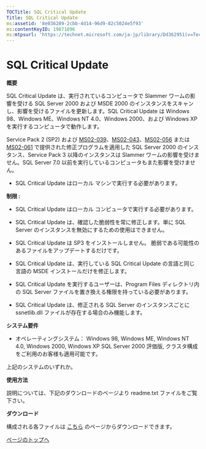 ```yaml
---
TOCTitle: SQL Critical Update
Title: SQL Critical Update
ms:assetid: '8e036289-2cbb-4d14-96d9-82c5024e5f93'
ms:contentKeyID: 19871896
ms:mtpsurl: 'https://technet.microsoft.com/ja-jp/library/Dd362951(v=TechNet.10)'
---
```


SQL Critical Update
===================

**概要**

SQL Critical Update は、実行されているコンピュータで Slammer ワームの影響を受ける SQL Server 2000 および MSDE 2000 のインスタンスをスキャンし、影響を受けるファイルを更新します。SQL Critical Update は Windows 98、Windows ME、Windows NT 4.0、Windows 2000、および Windows XP を実行するコンピュータで動作します。

Service Pack 2 (SP2) および [MS02-039](http://www.microsoft.com/japan/technet/security/bulletin/ms02-039.mspx)、[MS02-043](http://www.microsoft.com/japan/technet/security/bulletin/ms02-043.mspx)、[MS02-056](http://www.microsoft.com/japan/technet/security/bulletin/ms02-056.mspx) または [MS02-061](http://www.microsoft.com/japan/technet/security/bulletin/ms02-061.mspx) で提供された修正プログラムを適用した SQL Server 2000 のインスタンス、Service Pack 3 以降のインスタンスは Slammer ワームの影響を受けません。SQL Server 7.0 以前を実行しているコンピュータもまた影響を受けません。

-   SQL Critical Update はローカル マシンで実行する必要があります。

**制限 :**

-   SQL Critical Update はローカル コンピュータで実行する必要があります。

-   SQL Critical Update は、確認した脆弱性を常に修正します。単に SQL Server のインスタンスを無効にするための使用はできません。

-   SQL Critical Update は SP3 をインストールしません。 脆弱である可能性のあるファイルをアップデートするだけです。

-   SQL Critical Update は、実行している SQL Critical Update の言語と同じ言語の MSDE インストールだけを修正します。

-   SQL Critical Update を実行するユーザーは、Program Files ディレクトリ内の SQL Server ファイルを置き換える権限を持っている必要があります。

-   SQL Critical Update は、修正される SQL Server のインスタンスごとに ssnetlib.dll ファイルが存在する場合のみ機能します。

**システム要件**

-   オペレーティングシステム： Windows 98, Windows ME, Windows NT 4.0, Windows 2000, Windows XP
    SQL Server 2000 評価版, クラスタ構成をご利用のお客様も適用可能です。

上記のシステムのいずれか。

**使用方法**

説明については、下記のダウンロードのページより readme.txt ファイルをご覧下さい。

**ダウンロード**

構成される各ファイルは [こちら](http://www.microsoft.com/downloads/details.aspx?displaylang=ja&familyid=9552d43b-04eb-4af9-9e24-6cde4d933600) のページからダウンロードできます。

[](#mainsection)[ページのトップへ](#mainsection)
